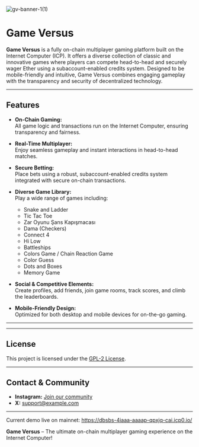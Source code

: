 ![gv-banner-1(1)](https://github.com/user-attachments/assets/61edc072-d8ff-47fe-b8d5-1e7c1304067c)
 
# Game Versus

**Game Versus** is a fully on-chain multiplayer gaming platform built on the Internet Computer (ICP). It offers a diverse collection of classic and innovative games where players can compete head-to-head and securely wager Ether using a subaccount-enabled credits system. Designed to be mobile-friendly and intuitive, Game Versus combines engaging gameplay with the transparency and security of decentralized technology.

---

## Features

- **On-Chain Gaming:**  
  All game logic and transactions run on the Internet Computer, ensuring transparency and fairness.

- **Real-Time Multiplayer:**  
  Enjoy seamless gameplay and instant interactions in head-to-head matches.

- **Secure Betting:**  
  Place bets using a robust, subaccount-enabled credits system integrated with secure on-chain transactions.

- **Diverse Game Library:**  
  Play a wide range of games including:
  - Snake and Ladder
  - Tic Tac Toe
  - Zar Oyunu Şans Kapışmacası
  - Dama (Checkers)
  - Connect 4
  - Hi Low
  - Battleships
  - Colors Game / Chain Reaction Game
  - Color Guess
  - Dots and Boxes
  - Memory Game

- **Social & Competitive Elements:**  
  Create profiles, add friends, join game rooms, track scores, and climb the leaderboards.

- **Mobile-Friendly Design:**  
  Optimized for both desktop and mobile devices for on-the-go gaming.

---

---

## License

This project is licensed under the [GPL-2 License](./LICENSE).

---

## Contact & Community

- **Instagram:** [Join our community](https://www.instagram.com/gameversus_/)
- **X:** [support@example.com](https://x.com/gameVersus_)


---

Current demo live on mainnet: https://dbsbs-4iaaa-aaaap-qpxjq-cai.icp0.io/

**Game Versus** – The ultimate on-chain multiplayer gaming experience on the Internet Computer!
